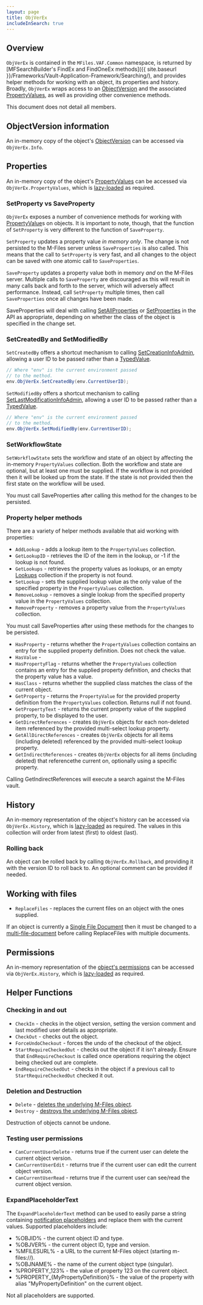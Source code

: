 ```yaml
---
layout: page
title: ObjVerEx
includeInSearch: true
---
```


## Overview

`ObjVerEx` is contained in the `MFiles.VAF.Common` namespace, is returned by [MFSearchBuilder's FindEx and FindOneEx methods]({{ site.baseurl }}/Frameworks/Vault-Application-Framework/Searching/), and provides helper methods for working with an object, its properties and history.  Broadly, `ObjVerEx` wraps access to an [ObjectVersion](https://www.m-files.com/api/documentation/latest/index.html#MFilesAPI~ObjectVersion.html) and the associated [PropertyValues](https://www.m-files.com/api/documentation/latest/index.html#MFilesAPI~PropertyValues.html), as well as providing other convenience methods.

This document does not detail all members.

## ObjectVersion information

An in-memory copy of the object's [ObjectVersion](https://www.m-files.com/api/documentation/latest/index.html#MFilesAPI~ObjectVersion.html) can be accessed via `ObjVerEx.Info`.

## Properties

An in-memory copy of the object's [PropertyValues](https://www.m-files.com/api/documentation/latest/index.html#MFilesAPI~PropertyValues.html) can be accessed via `ObjVerEx.PropertyValues`, which is [lazy-loaded](https://en.wikipedia.org/wiki/Lazy_loading) as required.

### SetProperty vs SaveProperty

`ObjVerEx` exposes a number of convenience methods for working with [PropertyValue](https://www.m-files.com/api/documentation/latest/index.html#MFilesAPI~PropertyValue.html)s on objects.  It is important to note, though, that the function of `SetProperty` is very different to the function of `SaveProperty`.

`SetProperty` updates a property value *in memory only*.  The change is not persisted to the M-Files server unless `SaveProperties` is also called.  This means that the call to `SetProperty` is very fast, and all changes to the object can be saved with one atomic call to `SaveProperties`.

`SaveProperty` updates a property value both in memory *and* on the M-Files server.  Multiple calls to `SaveProperty` are discouraged as this will result in many calls back and forth to the server, which will adversely affect performance.  Instead, call `SetProperty` multiple times, then call `SaveProperties` once all changes have been made.

<p class="note">SaveProperties will deal with calling <a href="https://www.m-files.com/api/documentation/latest/index.html#MFilesAPI~VaultObjectPropertyOperations~SetAllProperties.html">SetAllProperties</a> or <a href="https://www.m-files.com/api/documentation/latest/index.html#MFilesAPI~VaultObjectPropertyOperations~SetProperties.html">SetProperties</a> in the API as appropriate, depending on whether the class of the object is specified in the change set.</p>

### SetCreatedBy and SetModifiedBy

`SetCreatedBy` offers a shortcut mechanism to calling [SetCreationInfoAdmin](https://www.m-files.com/api/documentation/latest/index.html#MFilesAPI~VaultObjectPropertyOperations~SetCreationInfoAdmin.html), allowing a user ID to be passed rather than a [TypedValue](https://www.m-files.com/api/documentation/latest/index.html#MFilesAPI~TypedValue.html).

```csharp
// Where "env" is the current environment passed
// to the method.
env.ObjVerEx.SetCreatedBy(env.CurrentUserID);
```

`SetModifiedBy` offers a shortcut mechanism to calling [SetLastModificationInfoAdmin](https://www.m-files.com/api/documentation/latest/index.html#MFilesAPI~VaultObjectPropertyOperations~SetLastModificationInfoAdmin.html), allowing a user ID to be passed rather than a [TypedValue](https://www.m-files.com/api/documentation/latest/index.html#MFilesAPI~TypedValue.html).

```csharp
// Where "env" is the current environment passed
// to the method.
env.ObjVerEx.SetModifiedBy(env.CurrentUserID);
```

### SetWorkflowState

`SetWorkflowState` sets the workflow and state of an object by affecting the in-memory `PropertyValues` collection.  Both the workflow and state are optional, but at least one must be supplied.  If the workflow is not provided then it will be looked up from the state.  If the state is not provided then the first state on the workflow will be used.

<p class="note">You must call SaveProperties after calling this method for the changes to be persisted.</p>

### Property helper methods

There are a variety of helper methods available that aid working with properties:

* `AddLookup` - adds a lookup item to the `PropertyValues` collection.
* `GetLookupID` - retrieves the ID of the item in the lookup, or -1 if the lookup is not found.
* `GetLookups` - retrieves the property values as lookups, or an empty [Lookups](https://www.m-files.com/api/documentation/latest/index.html#MFilesAPI~Lookups.html) collection if the property is not found.
* `SetLookup` - sets the supplied lookup value as the only value of the specified property in the `PropertyValues` collection.
* `RemoveLookup` - removes a single lookup from the specified property value in the `PropertyValues` collection.
* `RemoveProperty` - removes a property value from the `PropertyValues` collection.

<p class="note">You must call SaveProperties after using these methods for the changes to be persisted.</p>

* `HasProperty` - returns whether the `PropertyValues` collection contains an entry for the supplied property definition.  Does not check the value.
* `HasValue` - 
* `HasPropertyFlag` - returns whether the `PropertyValues` collection contains an entry for the supplied property definition, and checks that the property value has a value.
* `HasClass` - returns whether the supplied class matches the class of the current object.
* `GetProperty` - returns the `PropertyValue` for the provided property definition from the `PropertyValues` collection.  Returns null if not found.
* `GetPropertyText` - returns the current property value of the supplied property, to be displayed to the user.
* `GetDirectReferences` - creates `ObjVerEx` objects for each non-deleted item referenced by the provided multi-select lookup property.
* `GetAllDirectReferences` - creates `ObjVerEx` objects for all items (including deleted) referenced by the provided multi-select lookup property.
* `GetIndirectReferences` - creates `ObjVerEx` objects for all items (including deleted) that referencethe current on, optionally using a specific property.

<p class="note warning">Calling GetIndirectReferences will execute a search against the M-Files vault.</p>

## History

An in-memory representation of the object's history can be accessed via `ObjVerEx.History`, which is [lazy-loaded](https://en.wikipedia.org/wiki/Lazy_loading) as required.  The values in this collection will order from latest (first) to oldest (last).

### Rolling back

An object can be rolled back by calling `ObjVerEx.Rollback`, and providing it with the version ID to roll back to.  An optional comment can be provided if needed.

## Working with files

* `ReplaceFiles` - replaces the current files on an object with the ones supplied.

<p class="note">If an object is currently a <a href="https://www.m-files.com/api/documentation/latest/index.html#MFilesAPI~ObjectVersion~SingleFile.html">Single File Document</a> then it must be changed to a <a href="https://www.m-files.com/api/documentation/latest/index.html#MFilesAPI~VaultObjectOperations~SetSingleFileObject.html">multi-file-document</a> before calling ReplaceFiles with multiple documents.</p>

## Permissions

An in-memory representation of the [object's permissions](https://www.m-files.com/api/documentation/latest/index.html#MFilesAPI~ObjectVersionPermissions.html) can be accessed via `ObjVerEx.History`, which is [lazy-loaded](https://en.wikipedia.org/wiki/Lazy_loading) as required.

## Helper Functions

### Checking in and out

* `CheckIn` - checks in the object version, setting the version comment and last modified user details as appropriate.
* `CheckOut` - checks out the object.
* `ForceUndoCheckout` - forces the undo of the checkout of the object.
* `StartRequireCheckedOut` - checks out the object if it isn't already.  Ensure that `EndRequireCheckout` is called once operations requiring the object being checked out are complete.
* `EndRequireCheckedOut` - checks in the object if a previous call to `StartRequireCheckedOut` checked it out.

### Deletion and Destruction

* `Delete` - [deletes the underlying M-Files object](https://www.m-files.com/api/documentation/latest/index.html#MFilesAPI~VaultObjectOperations~DeleteObject.html).
* `Destroy` - [destroys the underlying M-Files object](https://www.m-files.com/api/documentation/latest/index.html#MFilesAPI~VaultObjectOperations~DestroyObject.html).

<p class="note warning">Destruction of objects cannot be undone.</p>

### Testing user permissions

* `CanCurrentUserDelete` - returns true if the current user can delete the current object version.
* `CanCurrentUserEdit` - returns true if the current user can edit the current object version.
* `CanCurrentUserRead` - returns true if the current user can see/read the current object version.

### ExpandPlaceholderText

The `ExpandPlaceholderText` method can be used to easily parse a string containing [notification placeholders](http://www.m-files.com/user-guide/latest/eng/#Notifications.html#personalizing_notification_messages) and replace them with the current values.  Supported placeholders include:

* %OBJID% - the current object ID and type.
* %OBJVER% - the current object ID, type and version.
* %MFILESURL% - a URL to the current M-Files object (starting m-files://).
* %OBJNAME% - the name of the current object type (singular).
* %PROPERTY_123% - the value of property 123 on the current object.
* %PROPERTY_{MyPropertyDefinition}% - the value of the property with alias "MyPropertyDefinition" on the current object.

<p class="note">Not all placeholders are supported.</p>

